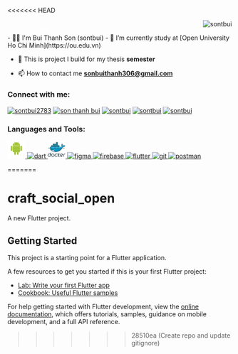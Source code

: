 <<<<<<< HEAD

<p align="right"> <img src="https://komarev.com/ghpvc/?username=sontbui&label=Profile%20views&color=0e75b6&style=flat" alt="sontbui" /> </p>
- 👋🏻 I'm Bui Thanh Son (sontbui)
- 🔭 I’m currently study at [Open University Ho Chi Minh](https://ou.edu.vn)

- 🤝 This is project I build for my thesis **semester**

- 📫 How to contact me **sonbuithanh306@gmail.com**

<h3 align="left">Connect with me:</h3>
<p align="left">
<a href="https://linkedin.com/in/sontbui2783" target="blank"><img align="center" src="https://raw.githubusercontent.com/rahuldkjain/github-profile-readme-generator/master/src/images/icons/Social/linked-in-alt.svg" alt="sontbui2783" height="30" width="40" /></a>
<a href="https://fb.com/son thanh bui" target="blank"><img align="center" src="https://raw.githubusercontent.com/rahuldkjain/github-profile-readme-generator/master/src/images/icons/Social/facebook.svg" alt="son thanh bui" height="30" width="40" /></a>
<a href="https://instagram.com/sontbui" target="blank"><img align="center" src="https://raw.githubusercontent.com/rahuldkjain/github-profile-readme-generator/master/src/images/icons/Social/instagram.svg" alt="sontbui" height="30" width="40" /></a>
<a href="https://codeforces.com/profile/sontbui" target="blank"><img align="center" src="https://raw.githubusercontent.com/rahuldkjain/github-profile-readme-generator/master/src/images/icons/Social/codeforces.svg" alt="sontbui" height="30" width="40" /></a>
  <a href="https://www.codechef.com/users/sontbui" target="blank"><img align="center" src="https://cdn.jsdelivr.net/npm/simple-icons@3.1.0/icons/codechef.svg" alt="sontbui" height="30" width="40" /></a>
</p>

<h3 align="left">Languages and Tools:</h3>
<p align="left"> <a href="https://developer.android.com" target="_blank" rel="noreferrer"> <img src="https://raw.githubusercontent.com/devicons/devicon/master/icons/android/android-original-wordmark.svg" alt="android" width="40" height="40"/> </a> 
<a href="https://dart.dev" target="_blank" rel="noreferrer"> <img src="https://www.vectorlogo.zone/logos/dartlang/dartlang-icon.svg" alt="dart" width="40" height="40"/> </a>
<a href="https://www.docker.com/" target="_blank" rel="noreferrer"> <img src="https://raw.githubusercontent.com/devicons/devicon/master/icons/docker/docker-original-wordmark.svg" alt="docker" width="40" height="40"/> </a> 
<a href="https://www.figma.com/" target="_blank" rel="noreferrer"> <img src="https://www.vectorlogo.zone/logos/figma/figma-icon.svg" alt="figma" width="40" height="40"/> </a> 
<a href="https://firebase.google.com/" target="_blank" rel="noreferrer"> <img src="https://www.vectorlogo.zone/logos/firebase/firebase-icon.svg" alt="firebase" width="40" height="40"/> </a> 
<a href="https://flutter.dev" target="_blank" rel="noreferrer"> <img src="https://www.vectorlogo.zone/logos/flutterio/flutterio-icon.svg" alt="flutter" width="40" height="40"/> </a> <a href="https://git-scm.com/" target="_blank" rel="noreferrer"> <img src="https://www.vectorlogo.zone/logos/git-scm/git-scm-icon.svg" alt="git" width="40" height="40"/> </a> 
<a href="https://postman.com" target="_blank" rel="noreferrer"> <img src="https://www.vectorlogo.zone/logos/getpostman/getpostman-icon.svg" alt="postman" width="40" height="40"/> </a> </p>


=======
# craft_social_open

A new Flutter project.

## Getting Started

This project is a starting point for a Flutter application.

A few resources to get you started if this is your first Flutter project:

- [Lab: Write your first Flutter app](https://docs.flutter.dev/get-started/codelab)
- [Cookbook: Useful Flutter samples](https://docs.flutter.dev/cookbook)

For help getting started with Flutter development, view the
[online documentation](https://docs.flutter.dev/), which offers tutorials,
samples, guidance on mobile development, and a full API reference.
>>>>>>> 28510ea (Create repo and update gitignore)
